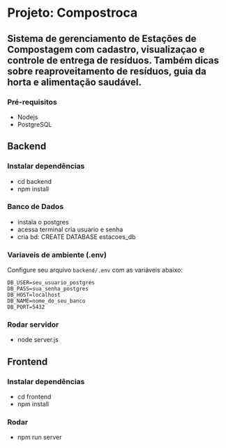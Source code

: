 # Projeto: Compostroca

## Sistema de gerenciamento de Estações de Compostagem com cadastro, visualizaçao e controle de entrega de resíduos. Também dicas sobre reaproveitamento de resíduos,  guia da horta e alimentação saudável.

### Pré-requisitos
- Nodejs
- PostgreSQL

## Backend
### Instalar dependências
- cd backend
- npm install

### Banco de Dados
- instala o postgres
- acessa terminal cria usuario e senha
- cria bd: CREATE DATABASE estacoes_db

### Variaveis de ambiente (.env)
Configure seu arquivo `backend/.env` com as variáveis abaixo:

```env
DB_USER=seu_usuario_postgres
DB_PASS=sua_senha_postgres
DB_HOST=localhost
DB_NAME=nome_do_seu_banco
DB_PORT=5432
```

### Rodar servidor
- node server.js

## Frontend

### Instalar dependências
- cd frontend
- npm install

### Rodar
- npm run server

